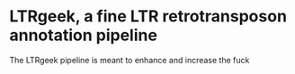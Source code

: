 # LTRgeek, a fine LTR retrotransposon annotation pipeline

The LTRgeek pipeline is meant to enhance and increase the fuck